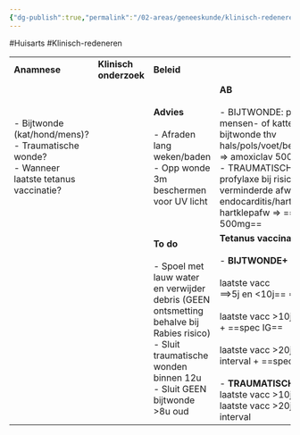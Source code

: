 ```yaml
---
{"dg-publish":true,"permalink":"/02-areas/geneeskunde/klinisch-redeneren/huidwonde/","noteIcon":"","created":"2024-11-24T10:56:52.063+01:00","updated":"2024-12-31T16:51:46.950+01:00"}
---
```


  #Huisarts #Klinisch-redeneren 

|                                                                                                    |                        |                                                                                                                                                                                              |                                                                                                                                                                                                                                                                                                                                                                   |     |
| -------------------------------------------------------------------------------------------------- | ---------------------- | -------------------------------------------------------------------------------------------------------------------------------------------------------------------------------------------- | ----------------------------------------------------------------------------------------------------------------------------------------------------------------------------------------------------------------------------------------------------------------------------------------------------------------------------------------------------------------- | --- |
| **Anamnese**                                                                                       | **Klinisch onderzoek** | **Beleid**                                                                                                                                                                                   |                                                                                                                                                                                                                                                                                                                                                                   |     |
| - Bijtwonde (kat/hond/mens)?  <br>- Traumatische wonde?  <br>- Wanneer laatste tetanus vaccinatie? |                        | **Advies  <br>  <br>**- Afraden lang weken/baden  <br>- Opp wonde 3m beschermen voor UV licht                                                                                                | **AB  <br>  <br>**- BIJTWONDE: profylaxe bij mensen- of kattenbeet EN bij bijtwonde thv hals/pols/voet/been/genitaliën/gelaat ⇒ amoxiclav 500/125mg  <br>-  TRAUMATISCHE WONDE: profylaxe bij risicoptn met verminderde afweer/VG endocarditis/hartklepprothesen/cong hartklepafw ⇒ ==flucloxaciline 500mg==                                                      |     |
|                                                                                                    |                        | **To do  <br>  <br>**- Spoel met lauw water en verwijder debris (GEEN ontsmetting behalve bij Rabies risico)  <br>- Sluit traumatische wonden binnen 12u  <br>- Sluit GEEN bijtwonde >8u oud | **Tetanus vaccinatie**  <br>  <br>- **BIJTWONDE+**<br><br>laatste vacc  <br>==>5j en <10j== ⇒ 1 dosis  <br><br>laatste vacc >10j en <20j ⇒ 1 dosis +  ==spec IG==  <br><br>laatste vacc >20j ⇒ 2 doses met 6m interval +  ==spec IG==  <br><br>-  **TRAUMATISCHE WONDE:**<br>laatste vacc >10j en <20j ⇒ 1 dosis  <br>laatste vacc >20j ⇒ 2 doses met 6m interval |     |

